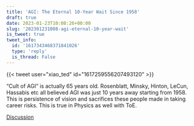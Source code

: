 ```yaml
---
title: 'AGI: The Eternal 10-Year Wait Since 1958'
draft: true
date: 2023-01-23T10:08:26+00:00
slug: '202301231008-agi-eternal-10-year-wait'
is_tweet: true
tweet_info:
  id: '1617343468371841026'
  type: 'reply'
  is_thread: False
---
```




{{< tweet user="xiao_ted" id="1617259556207493120" >}}

“Cult of AGI” is actually 65 years old. Rosenblatt, Minsky, Hinton, LeCun, Hassabis etc all believed AGI was just 10 years away starting from 1958. This is persistence of vision and sacrifices these people made in taking career risks. This is true in Physics as well with ToE.

[Discussion](https://x.com/sytelus/status/1617343468371841026)
